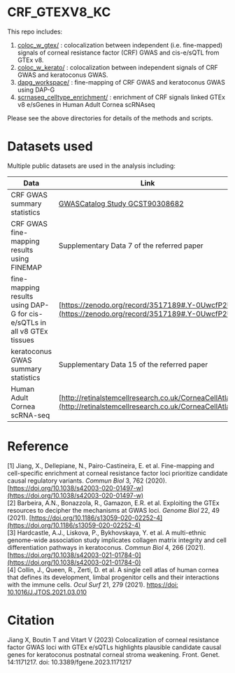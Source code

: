 # CRF_GTEXV8_KC

This repo includes:

1. [coloc_w_gtex/](coloc_w_gtex/README.md) : colocalization between independent (i.e. fine-mapped) signals of corneal resistance factor (CRF) GWAS and cis-e/sQTL from GTEx v8.
2. [coloc_w_kerato/](coloc_w_kerato/README.md) : colocalization between independent signals of CRF GWAS and keratoconus GWAS. 
3. [dapg_workspace/](dapg_workspace/README.md) : fine-mapping of CRF GWAS and keratoconus GWAS using DAP-G
4. [scrnaseq_celltype_enrichment/](scrnaseq_celltype_enrichment/README.md) :  enrichment of CRF signals linked GTEx v8 e/sGenes in Human Adult Cornea scRNAseq

Please see the above directories for details of the methods and scripts.

# Datasets used

Multiple public datasets are used in the analysis including:

| Data          | Link          | Reference    |
| ------------- | ------------- | ------------- |
| CRF GWAS summary statistics  | [GWASCatalog Study GCST90308682](http://ftp.ebi.ac.uk/pub/databases/gwas/summary_statistics/GCST90308001-GCST90309000/GCST90308682/) | [1]
| CRF GWAS fine-mapping results using FINEMAP  | Supplementary Data 7 of the referred paper | [1]
| fine-mapping results using DAP-G for cis-e/sQTLs in all v8 GTEx tissues  | [https://zenodo.org/record/3517189#.Y-0UwcfP2Ul](https://zenodo.org/record/3517189#.Y-0UwcfP2Ul)  | [2]
| keratoconus GWAS summary statistics | Supplementary Data 15 of the referred paper | [3] |
| Human Adult Cornea scRNA-seq  | [http://retinalstemcellresearch.co.uk/CorneaCellAtlas](http://retinalstemcellresearch.co.uk/CorneaCellAtlas)  | [4] |

# Reference
[1] Jiang, X., Dellepiane, N., Pairo-Castineira, E. et al. Fine-mapping and cell-specific enrichment at corneal resistance factor loci prioritize candidate causal regulatory variants. *Commun Biol* 3, 762 (2020). [https://doi.org/10.1038/s42003-020-01497-w](https://doi.org/10.1038/s42003-020-01497-w) \
[2] Barbeira, A.N., Bonazzola, R., Gamazon, E.R. et al. Exploiting the GTEx resources to decipher the mechanisms at GWAS loci. *Genome Biol* 22, 49 (2021). [https://doi.org/10.1186/s13059-020-02252-4](https://doi.org/10.1186/s13059-020-02252-4) \
[3] Hardcastle, A.J., Liskova, P., Bykhovskaya, Y. et al. A multi-ethnic genome-wide association study implicates collagen matrix integrity and cell differentiation pathways in keratoconus. *Commun Biol* 4, 266 (2021). [https://doi.org/10.1038/s42003-021-01784-0](https://doi.org/10.1038/s42003-021-01784-0) \
[4] Collin, J., Queen, R., Zerti, D. et al. A single cell atlas of human cornea that defines its development, limbal progenitor cells and their interactions with the immune cells. *Ocul Surf* 21, 279 (2021). [https://doi: 10.1016/J.JTOS.2021.03.010](https://doi.org/10.1016/J.JTOS.2021.03.010)

# Citation
Jiang X, Boutin T and Vitart V (2023) Colocalization of corneal resistance factor GWAS loci with GTEx e/sQTLs highlights plausible candidate causal genes for keratoconus postnatal corneal stroma weakening. Front. Genet. 14:1171217. doi: 10.3389/fgene.2023.1171217
